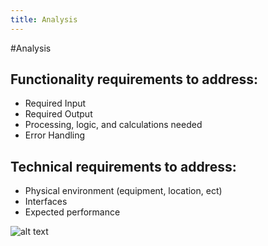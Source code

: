 ```yaml
---
title: Analysis
---
```


#Analysis

Functionality requirements to address:
--------------------------------------------------------------------------------

- Required Input
- Required Output
- Processing, logic, and calculations needed
- Error Handling


Technical requirements to address:
--------------------------------------------------------------------------------

- Physical environment (equipment, location, ect)
- Interfaces
- Expected performance


![alt text](http://www.altusinsight.de/wp-content/uploads/2015/04/AltusInsight_Requirement_Analysis-1140x590.jpg "Requirements Analysis")
